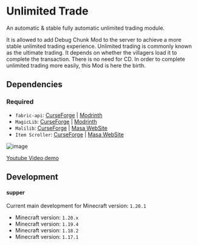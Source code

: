 # Unlimited Trade

An automatic & stable fully automatic unlimited trading module.

It is allowed to add Debug Chunk Mod to the server to achieve a more stable unlimited trading experience. Unlimited trading is commonly known as the ultimate trading. It depends on whether the villagers load it to complete the transaction. There is no need for CD. In order to complete unlimited trading more easily, this Mod is here the birth.

## Dependencies

### Required

- `fabric-api`: [CurseForge](https://www.curseforge.com/minecraft/mc-mods/fabric-api) | [Modrinth](https://modrinth.com/mod/fabric-api)
- `MagicLib`: [CurseForge](https://www.curseforge.com/minecraft/mc-mods/magiclib) | [Modrinth](https://modrinth.com/mod/magiclib)
- `Malilib`: [CurseForge](https://www.curseforge.com/minecraft/mc-mods/malilib) | [Masa WebSite](https://masa.dy.fi/mcmods/client_mods/?mod=malilib)
- `Item Scroller`: [CurseForge](https://www.curseforge.com/minecraft/mc-mods/item-scroller) \| [Masa WebSite](https://masa.dy.fi/mcmods/client_mods/?mod=itemscroller)

![image](https://github.com/a3510377/Unlimited-Trade/assets/70706886/fe386503-3f5f-44dc-a7b2-0c3434c868c0)

[Youtube Video demo](https://youtu.be/JdJHqDW5LYc)

## Development

#### supper

Current main development for Minecraft version: `1.20.1`

- Minecraft version: `1.20.x`
- Minecraft version: `1.19.4`
- Minecraft version: `1.18.2`
- Minecraft version: `1.17.1`
